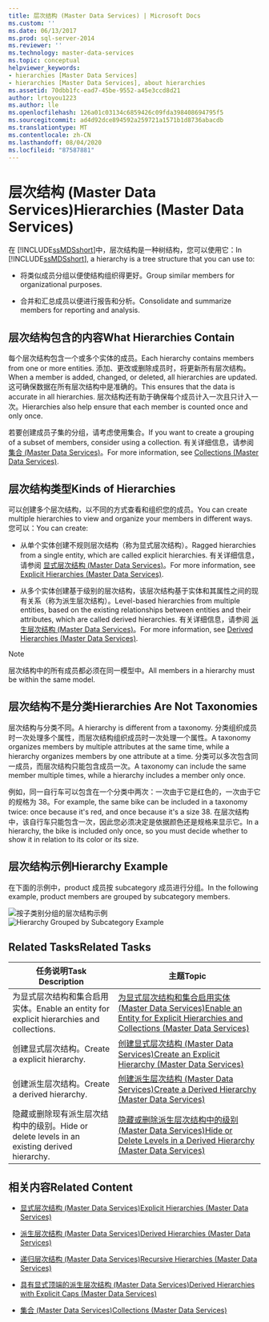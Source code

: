 ```yaml
---
title: 层次结构 (Master Data Services) | Microsoft Docs
ms.custom: ''
ms.date: 06/13/2017
ms.prod: sql-server-2014
ms.reviewer: ''
ms.technology: master-data-services
ms.topic: conceptual
helpviewer_keywords:
- hierarchies [Master Data Services]
- hierarchies [Master Data Services], about hierarchies
ms.assetid: 70dbb1fc-ead7-45be-9552-a45e3ccd8d21
author: lrtoyou1223
ms.author: lle
ms.openlocfilehash: 126a01c03134c6859426c09fda398408694795f5
ms.sourcegitcommit: ad4d92dce894592a259721a1571b1d8736abacdb
ms.translationtype: MT
ms.contentlocale: zh-CN
ms.lasthandoff: 08/04/2020
ms.locfileid: "87587881"
---
```

# <a name="hierarchies-master-data-services"></a><span data-ttu-id="d761c-102">层次结构 (Master Data Services)</span><span class="sxs-lookup"><span data-stu-id="d761c-102">Hierarchies (Master Data Services)</span></span>
  <span data-ttu-id="d761c-103">在 [!INCLUDE[ssMDSshort](../includes/ssmdsshort-md.md)]中，层次结构是一种树结构，您可以使用它：</span><span class="sxs-lookup"><span data-stu-id="d761c-103">In [!INCLUDE[ssMDSshort](../includes/ssmdsshort-md.md)], a hierarchy is a tree structure that you can use to:</span></span>

-   <span data-ttu-id="d761c-104">将类似成员分组以便使结构组织得更好。</span><span class="sxs-lookup"><span data-stu-id="d761c-104">Group similar members for organizational purposes.</span></span>

-   <span data-ttu-id="d761c-105">合并和汇总成员以便进行报告和分析。</span><span class="sxs-lookup"><span data-stu-id="d761c-105">Consolidate and summarize members for reporting and analysis.</span></span>

## <a name="what-hierarchies-contain"></a><span data-ttu-id="d761c-106">层次结构包含的内容</span><span class="sxs-lookup"><span data-stu-id="d761c-106">What Hierarchies Contain</span></span>
 <span data-ttu-id="d761c-107">每个层次结构包含一个或多个实体的成员。</span><span class="sxs-lookup"><span data-stu-id="d761c-107">Each hierarchy contains members from one or more entities.</span></span> <span data-ttu-id="d761c-108">添加、更改或删除成员时，将更新所有层次结构。</span><span class="sxs-lookup"><span data-stu-id="d761c-108">When a member is added, changed, or deleted, all hierarchies are updated.</span></span> <span data-ttu-id="d761c-109">这可确保数据在所有层次结构中是准确的。</span><span class="sxs-lookup"><span data-stu-id="d761c-109">This ensures that the data is accurate in all hierarchies.</span></span> <span data-ttu-id="d761c-110">层次结构还有助于确保每个成员计入一次且只计入一次。</span><span class="sxs-lookup"><span data-stu-id="d761c-110">Hierarchies also help ensure that each member is counted once and only once.</span></span>

 <span data-ttu-id="d761c-111">若要创建成员子集的分组，请考虑使用集合。</span><span class="sxs-lookup"><span data-stu-id="d761c-111">If you want to create a grouping of a subset of members, consider using a collection.</span></span> <span data-ttu-id="d761c-112">有关详细信息，请参阅 [集合 (Master Data Services)](collections-master-data-services.md)。</span><span class="sxs-lookup"><span data-stu-id="d761c-112">For more information, see [Collections &#40;Master Data Services&#41;](collections-master-data-services.md).</span></span>

## <a name="kinds-of-hierarchies"></a><span data-ttu-id="d761c-113">层次结构类型</span><span class="sxs-lookup"><span data-stu-id="d761c-113">Kinds of Hierarchies</span></span>
 <span data-ttu-id="d761c-114">可以创建多个层次结构，以不同的方式查看和组织您的成员。</span><span class="sxs-lookup"><span data-stu-id="d761c-114">You can create multiple hierarchies to view and organize your members in different ways.</span></span> <span data-ttu-id="d761c-115">您可以：</span><span class="sxs-lookup"><span data-stu-id="d761c-115">You can create:</span></span>

-   <span data-ttu-id="d761c-116">从单个实体创建不规则层次结构（称为显式层次结构）。</span><span class="sxs-lookup"><span data-stu-id="d761c-116">Ragged hierarchies from a single entity, which are called explicit hierarchies.</span></span> <span data-ttu-id="d761c-117">有关详细信息，请参阅 [显式层次结构 (Master Data Services)](../../2014/master-data-services/explicit-hierarchies-master-data-services.md)。</span><span class="sxs-lookup"><span data-stu-id="d761c-117">For more information, see [Explicit Hierarchies &#40;Master Data Services&#41;](../../2014/master-data-services/explicit-hierarchies-master-data-services.md).</span></span>

-   <span data-ttu-id="d761c-118">从多个实体创建基于级别的层次结构，该层次结构基于实体和其属性之间的现有关系（称为派生层次结构）。</span><span class="sxs-lookup"><span data-stu-id="d761c-118">Level-based hierarchies from multiple entities, based on the existing relationships between entities and their attributes, which are called derived hierarchies.</span></span> <span data-ttu-id="d761c-119">有关详细信息，请参阅 [派生层次结构 (Master Data Services)](../../2014/master-data-services/derived-hierarchies-master-data-services.md)。</span><span class="sxs-lookup"><span data-stu-id="d761c-119">For more information, see [Derived Hierarchies &#40;Master Data Services&#41;](../../2014/master-data-services/derived-hierarchies-master-data-services.md).</span></span>

> [!NOTE]
>  <span data-ttu-id="d761c-120">层次结构中的所有成员都必须在同一模型中。</span><span class="sxs-lookup"><span data-stu-id="d761c-120">All members in a hierarchy must be within the same model.</span></span>

## <a name="hierarchies-are-not-taxonomies"></a><span data-ttu-id="d761c-121">层次结构不是分类</span><span class="sxs-lookup"><span data-stu-id="d761c-121">Hierarchies Are Not Taxonomies</span></span>
 <span data-ttu-id="d761c-122">层次结构与分类不同。</span><span class="sxs-lookup"><span data-stu-id="d761c-122">A hierarchy is different from a taxonomy.</span></span> <span data-ttu-id="d761c-123">分类组织成员时一次处理多个属性，而层次结构组织成员时一次处理一个属性。</span><span class="sxs-lookup"><span data-stu-id="d761c-123">A taxonomy organizes members by multiple attributes at the same time, while a hierarchy organizes members by one attribute at a time.</span></span> <span data-ttu-id="d761c-124">分类可以多次包含同一成员，而层次结构只能包含成员一次。</span><span class="sxs-lookup"><span data-stu-id="d761c-124">A taxonomy can include the same member multiple times, while a hierarchy includes a member only once.</span></span>

 <span data-ttu-id="d761c-125">例如，同一自行车可以包含在一个分类中两次：一次由于它是红色的，一次由于它的规格为 38。</span><span class="sxs-lookup"><span data-stu-id="d761c-125">For example, the same bike can be included in a taxonomy twice: once because it's red, and once because it's a size 38.</span></span> <span data-ttu-id="d761c-126">在层次结构中，该自行车只能包含一次，因此您必须决定是依据颜色还是规格来显示它。</span><span class="sxs-lookup"><span data-stu-id="d761c-126">In a hierarchy, the bike is included only once, so you must decide whether to show it in relation to its color or its size.</span></span>

## <a name="hierarchy-example"></a><span data-ttu-id="d761c-127">层次结构示例</span><span class="sxs-lookup"><span data-stu-id="d761c-127">Hierarchy Example</span></span>
 <span data-ttu-id="d761c-128">在下面的示例中，product 成员按 subcategory 成员进行分组。</span><span class="sxs-lookup"><span data-stu-id="d761c-128">In the following example, product members are grouped by subcategory members.</span></span>

 <span data-ttu-id="d761c-129">![按子类别分组的层次结构示例](../../2014/master-data-services/media/mds-conc-hierarchy.gif "按子类别分组的层次结构示例")</span><span class="sxs-lookup"><span data-stu-id="d761c-129">![Hierarchy Grouped by Subcategory Example](../../2014/master-data-services/media/mds-conc-hierarchy.gif "Hierarchy Grouped by Subcategory Example")</span></span>

## <a name="related-tasks"></a><span data-ttu-id="d761c-130">Related Tasks</span><span class="sxs-lookup"><span data-stu-id="d761c-130">Related Tasks</span></span>

|<span data-ttu-id="d761c-131">任务说明</span><span class="sxs-lookup"><span data-stu-id="d761c-131">Task Description</span></span>|<span data-ttu-id="d761c-132">主题</span><span class="sxs-lookup"><span data-stu-id="d761c-132">Topic</span></span>|
|----------------------|-----------|
|<span data-ttu-id="d761c-133">为显式层次结构和集合启用实体。</span><span class="sxs-lookup"><span data-stu-id="d761c-133">Enable an entity for explicit hierarchies and collections.</span></span>|[<span data-ttu-id="d761c-134">为显式层次结构和集合启用实体 &#40;Master Data Services&#41;</span><span class="sxs-lookup"><span data-stu-id="d761c-134">Enable an Entity for Explicit Hierarchies and Collections &#40;Master Data Services&#41;</span></span>](../../2014/master-data-services/enable-an-entity-for-explicit-hierarchies-and-collections-master-data-services.md)|
|<span data-ttu-id="d761c-135">创建显式层次结构。</span><span class="sxs-lookup"><span data-stu-id="d761c-135">Create a explicit hierarchy.</span></span>|[<span data-ttu-id="d761c-136">创建显式层次结构 (Master Data Services)</span><span class="sxs-lookup"><span data-stu-id="d761c-136">Create an Explicit Hierarchy &#40;Master Data Services&#41;</span></span>](../../2014/master-data-services/create-an-explicit-hierarchy-master-data-services.md)|
|<span data-ttu-id="d761c-137">创建派生层次结构。</span><span class="sxs-lookup"><span data-stu-id="d761c-137">Create a derived hierarchy.</span></span>|[<span data-ttu-id="d761c-138">创建派生层次结构 (Master Data Services)</span><span class="sxs-lookup"><span data-stu-id="d761c-138">Create a Derived Hierarchy &#40;Master Data Services&#41;</span></span>](../../2014/master-data-services/create-a-derived-hierarchy-master-data-services.md)|
|<span data-ttu-id="d761c-139">隐藏或删除现有派生层次结构中的级别。</span><span class="sxs-lookup"><span data-stu-id="d761c-139">Hide or delete levels in an existing derived hierarchy.</span></span>|[<span data-ttu-id="d761c-140">隐藏或删除派生层次结构中的级别 (Master Data Services)</span><span class="sxs-lookup"><span data-stu-id="d761c-140">Hide or Delete Levels in a Derived Hierarchy &#40;Master Data Services&#41;</span></span>](../../2014/master-data-services/hide-or-delete-levels-in-a-derived-hierarchy-master-data-services.md)|

## <a name="related-content"></a><span data-ttu-id="d761c-141">相关内容</span><span class="sxs-lookup"><span data-stu-id="d761c-141">Related Content</span></span>

-   [<span data-ttu-id="d761c-142">显式层次结构 (Master Data Services)</span><span class="sxs-lookup"><span data-stu-id="d761c-142">Explicit Hierarchies &#40;Master Data Services&#41;</span></span>](../../2014/master-data-services/explicit-hierarchies-master-data-services.md)

-   [<span data-ttu-id="d761c-143">派生层次结构 (Master Data Services)</span><span class="sxs-lookup"><span data-stu-id="d761c-143">Derived Hierarchies &#40;Master Data Services&#41;</span></span>](../../2014/master-data-services/derived-hierarchies-master-data-services.md)

-   [<span data-ttu-id="d761c-144">递归层次结构 (Master Data Services)</span><span class="sxs-lookup"><span data-stu-id="d761c-144">Recursive Hierarchies &#40;Master Data Services&#41;</span></span>](../../2014/master-data-services/recursive-hierarchies-master-data-services.md)

-   [<span data-ttu-id="d761c-145">具有显式顶端的派生层次结构 &#40;Master Data Services&#41;</span><span class="sxs-lookup"><span data-stu-id="d761c-145">Derived Hierarchies with Explicit Caps &#40;Master Data Services&#41;</span></span>](../../2014/master-data-services/derived-hierarchies-with-explicit-caps-master-data-services.md)

-   [<span data-ttu-id="d761c-146">集合 (Master Data Services)</span><span class="sxs-lookup"><span data-stu-id="d761c-146">Collections &#40;Master Data Services&#41;</span></span>](collections-master-data-services.md)


